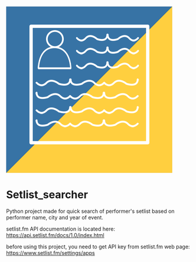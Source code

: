![ezcv logo](https://raw.githubusercontent.com/Descent098/ezcv/master/.github/logo.png)


# Setlist_searcher
Python project made for quick search of performer's setlist based on performer name, city and year of event.


setlist.fm API documentation is located here:
https://api.setlist.fm/docs/1.0/index.html

before using this project, you need to get API key from setlist.fm web page:
https://www.setlist.fm/settings/apps
